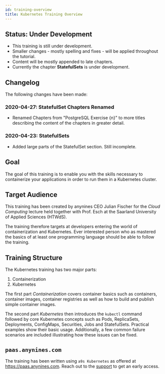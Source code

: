 ```yaml
---
id: training-overview
title: Kubernetes Training Overview
---
```


## Status: Under Development

* This training is still under development. 
* Smaller changes - mostly spelling and fixes - will be applied throughout the tutorial.
* Content will be mostly appended to late chapters.
* Currently the chapter **StatefulSets** is under development.

## Changelog

The following changes have been made:

### 2020-04-27: StatefulSet Chapters Renamed

* Renamed Chapters from "PostgreSQL Exercise {n}" to more titles describing the content of the chapters in greater detail.

### 2020-04-23: StatefulSets

* Added large parts of the StatefulSet section. Still incomplete.


## Goal

The goal of this training is to enable you with the skills necessary to containerize your applications in order to run them in a Kubernetes cluster.

## Target Audience

This training has been created by anynines CEO Julian Fischer for the *Cloud Computing* lecture held together with Prof. Esch at the Saarland University of Applied Sciences (HTWdS).

The training therefore targets at developers entering the world of containerization and Kubernetes. Ever interested person who as mastered the basics of at least one programming language should be able to follow the training.

## Training Structure

The Kubernetes training has two major parts:

1. Containerization
2. Kubernetes

The first part *Containerization* covers container basics such as containers, container images, container registries as well as how to build and publish simple container images.

The second part *Kubernetes* then introduces the `kubectl` command followed by core Kubernetes concepts such as Pods, ReplicaSets, Deployments, ConfigMaps, Securities, Jobs and StatefulSets. Practical examples show their basic usage. Additionally, a few common failure scenarios are included illustrating how these issues can be fixed.

## `paas.anynines.com`

The training has been written using `a9s Kubernetes` as offered at https://paas.anynines.com. Reach out to the [support](mailto:support@anynines.com) to get an early access.